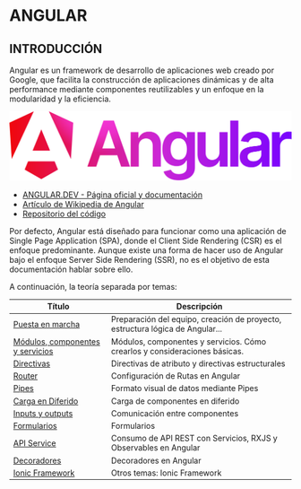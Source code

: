 # ANGULAR
## INTRODUCCIÓN
Angular es un framework de desarrollo de aplicaciones web creado por Google, que facilita la construcción de aplicaciones dinámicas y de alta performance mediante componentes reutilizables y un enfoque en la modularidad y la eficiencia.

<img src="./images/Angular_gradient2.png" alt="TypeScript Logo" max-height="200">


- [ANGULAR.DEV - Página oficial y documentación](https://angular.dev/)
- [Artículo de Wikipedia de Angular](https://en.wikipedia.org/wiki/Angular_(web_framework))
- [Repositorio del código](https://github.com/angular/angular)

Por defecto, Angular está diseñado para funcionar como una aplicación de Single Page Application (SPA), donde el Client Side Rendering (CSR) es el enfoque predominante. Aunque existe una forma de hacer uso de Angular bajo el enfoque Server Side Rendering (SSR), no es el objetivo de esta documentación hablar sobre ello.

A continuación, la teoría separada por temas:

| Título | Descripción |
|---------------|------------------|
| [Puesta en marcha](./11_ANGULAR/01_PUESTAENMARCHA.md) | Preparación del equipo, creación de proyecto, estructura lógica de Angular... |
| [Módulos, componentes y servicios](./11_ANGULAR/02_MODCOMP.md) | Módulos, componentes y servicios. Cómo crearlos y consideraciones básicas. |
| [Directivas](./11_ANGULAR/03_DIRECTIVAS.md) | Directivas de atributo y directivas estructurales |
| [Router](./11_ANGULAR/04_ROUTER.md) | Configuración de Rutas en Angular |
| [Pipes](./11_ANGULAR/05_PIPES.md) | Formato visual de datos mediante Pipes |
| [Carga en Diferido](./11_ANGULAR/06_DIFERIDO.md) | Carga de componentes en diferido |
| [Inputs y outputs](./11_ANGULAR/07_IO.md) | Comunicación entre componentes |
| [Formularios](./11_ANGULAR/08_FORMULARIOS.md) | Formularios |
| [API Service](./11_ANGULAR/09_API_SERVICE.md) | Consumo de API REST con Servicios, RXJS y Observables en Angular |
| [Decoradores](./11_ANGULAR/10_DECORADORES.md) | Decoradores en Angular |
| [Ionic Framework](./11_ANGULAR/15_IONIC.md) | Otros temas: Ionic Framework |



